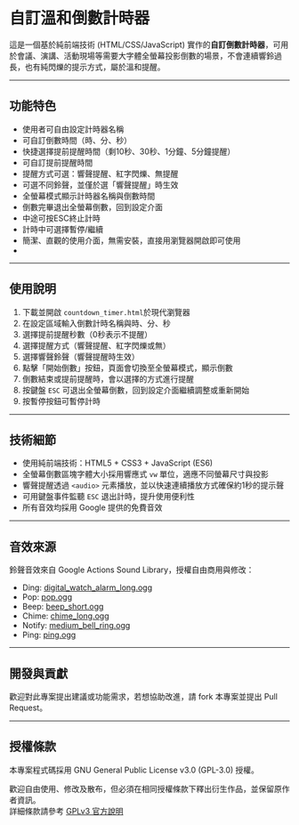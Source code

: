# 自訂溫和倒數計時器

這是一個基於純前端技術 (HTML/CSS/JavaScript) 實作的**自訂倒數計時器**，可用於會議、演講、活動現場等需要大字體全螢幕投影倒數的場景，不會連續響鈴過長，也有純閃爍的提示方式，屬於溫和提醒。

---

## 功能特色

- 使用者可自由設定計時器名稱  
- 可自訂倒數時間（時、分、秒）  
- 快捷選擇提前提醒時間（剩10秒、30秒、1分鐘、5分鐘提醒）
- 可自訂提前提醒時間
- 提醒方式可選：響聲提醒、紅字閃爍、無提醒  
- 可選不同鈴聲，並僅於選「響聲提醒」時生效  
- 全螢幕模式顯示計時器名稱與倒數時間
- 倒數完畢退出全螢幕倒數，回到設定介面
- 中途可按ESC終止計時
- 計時中可選擇暫停/繼續
- 簡潔、直觀的使用介面，無需安裝，直接用瀏覽器開啟即可使用
- 

---

## 使用說明

1. 下載並開啟 `countdown_timer.html`於現代瀏覽器  
2. 在設定區域輸入倒數計時名稱與時、分、秒  
3. 選擇提前提醒秒數（0秒表示不提醒）  
4. 選擇提醒方式（響聲提醒、紅字閃爍或無）  
5. 選擇響聲鈴聲（響聲提醒時生效）  
6. 點擊「開始倒數」按鈕，頁面會切換至全螢幕模式，顯示倒數  
7. 倒數結束或提前提醒時，會以選擇的方式進行提醒  
8. 按鍵盤 `ESC` 可退出全螢幕倒數，回到設定介面繼續調整或重新開始
9. 按暫停按鈕可暫停計時 

---

## 技術細節

- 使用純前端技術：HTML5 + CSS3 + JavaScript (ES6)  
- 全螢幕倒數區塊字體大小採用響應式 `vw` 單位，適應不同螢幕尺寸與投影  
- 響聲提醒透過 `<audio>` 元素播放，並以快速連續播放方式確保約1秒的提示聲
- 可用鍵盤事件監聽 `ESC` 退出計時，提升使用便利性  
- 所有音效均採用 Google 提供的免費音效  

---

## 音效來源

鈴聲音效來自 Google Actions Sound Library，授權自由商用與修改：

- Ding: [digital_watch_alarm_long.ogg](https://actions.google.com/sounds/v1/alarms/digital_watch_alarm_long.ogg)  
- Pop: [pop.ogg](https://actions.google.com/sounds/v1/cartoon/pop.ogg)  
- Beep: [beep_short.ogg](https://actions.google.com/sounds/v1/alarms/beep_short.ogg)  
- Chime: [chime_long.ogg](https://actions.google.com/sounds/v1/alarms/chime_long.ogg)  
- Notify: [medium_bell_ring.ogg](https://actions.google.com/sounds/v1/alarms/medium_bell_ring.ogg)  
- Ping: [ping.ogg](https://actions.google.com/sounds/v1/alarms/ping.ogg)  

---

## 開發與貢獻

歡迎對此專案提出建議或功能需求，若想協助改進，請 fork 本專案並提出 Pull Request。

---

## 授權條款

本專案程式碼採用 GNU General Public License v3.0 (GPL-3.0) 授權。  

歡迎自由使用、修改及散布，但必須在相同授權條款下釋出衍生作品，並保留原作者資訊。  
詳細條款請參考 [GPLv3 官方說明](https://www.gnu.org/licenses/gpl-3.0.html) 

